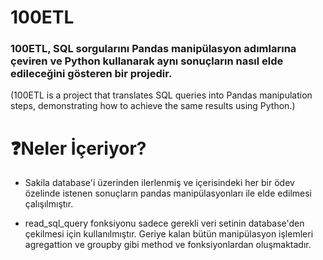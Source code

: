 # 100ETL
### 100ETL, SQL sorgularını Pandas manipülasyon adımlarına çeviren ve Python kullanarak aynı sonuçların nasıl elde edileceğini gösteren bir projedir.
(100ETL is a project that translates SQL queries into Pandas manipulation steps, demonstrating how to achieve the same results using Python.)

# ❓Neler İçeriyor?
- Sakila database'i üzerinden ilerlenmiş ve içerisindeki her bir ödev özelinde istenen sonuçların pandas manipülasyonları ile elde edilmesi çalışılmıştır.

- read_sql_query fonksiyonu sadece gerekli veri setinin database'den çekilmesi için kullanılmıştır. Geriye kalan bütün manipülasyon işlemleri agregattion ve groupby gibi method ve fonksiyonlardan oluşmaktadır.
